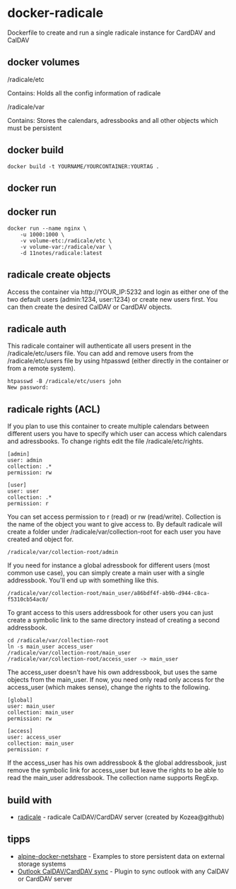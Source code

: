 # docker-radicale

Dockerfile to create and run a single radicale instance for CardDAV and CalDAV

## docker volumes

/radicale/etc

Contains: Holds all the config information of radicale

/radicale/var

Contains: Stores the calendars, adressbooks and all other objects which must be persistent


## docker build

```shell
docker build -t YOURNAME/YOURCONTAINER:YOURTAG .
```

## docker run

## docker run
```shell
docker run --name nginx \
    -u 1000:1000 \
    -v volume-etc:/radicale/etc \
    -v volume-var:/radicale/var \
    -d 11notes/radicale:latest 
```

## radicale create objects

Access the container via http://YOUR_IP:5232 and login as either one of the two default users (admin:1234, user:1234) or create new users first. You can then create the desired CalDAV or CardDAV objects.

## radicale auth

This radicale container will authenticate all users present in the /radicale/etc/users file. You can add and remove users from the /radicale/etc/users file by using htpasswd (either directly in the container or from a remote system).

```shell
htpasswd -B /radicale/etc/users john
New password:
```

## radicale rights (ACL)

If you plan to use this container to create multiple calendars between different users you have to specify which user can access which calendars and adressbooks. To change rights edit the file /radicale/etc/rights.

```shell
[admin]
user: admin
collection: .*
permission: rw

[user]
user: user
collection: .*
permission: r
```

You can set access permission to r (read) or rw (read/write). Collection is the name of the object you want to give access to. By default radicale will create a folder under /radicale/var/collection-root for each user you have created and object for.

```shell
/radicale/var/collection-root/admin
```

If you need for instance a global adressbook for different users (most common use case), you can simply create a main user with a single addressbook. You'll end up with something like this.

```shell
/radicale/var/collection-root/main_user/a86bdf4f-ab9b-d944-c8ca-f5310cb54ac0/
```

To grant access to this users addressbook for other users you can just create a symbolic link to the same directory instead of creating a second addressbook.

```shell
cd /radicale/var/collection-root
ln -s main_user access_user
/radicale/var/collection-root/main_user
/radicale/var/collection-root/access_user -> main_user
```

The access_user doesn't have his own addressbook, but uses the same objects from the main_user. If now, you need only read only access for the access_user (which makes sense), change the rights to the following.

```shell
[global]
user: main_user
collection: main_user
permission: rw

[access]
user: access_user
collection: main_user
permission: r
```

If the access_user has his own addressbook & the global addressbook, just remove the symbolic link for access_user but leave the rights to be able to read the main_user addressbook. The collection name supports RegExp.

## build with

* [radicale](https://radicale.org/about/) - radicale CalDAV/CardDAV server (created by Kozea@github)

## tipps

* [alpine-docker-netshare](https://github.com/11notes/alpine-docker-netshare) - Examples to store persistent data on external storage systems
* [Outlook CalDAV/CardDAV sync](https://caldavsynchronizer.org/) - Plugin to sync outlook with any CalDAV or CardDAV server